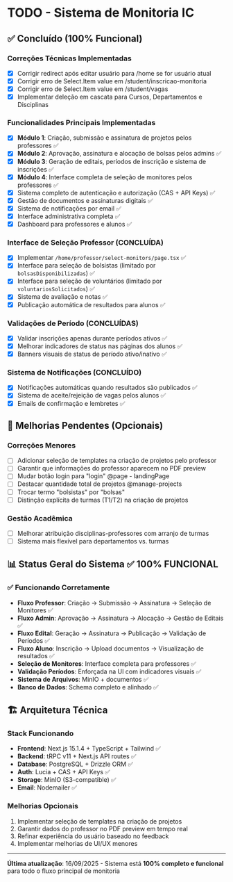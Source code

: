 # TODO - Sistema de Monitoria IC

## ✅ Concluído (100% Funcional)

### Correções Técnicas Implementadas
- [x] Corrigir redirect após editar usuário para /home se for usuário atual
- [x] Corrigir erro de Select.Item value em /student/inscricao-monitoria
- [x] Corrigir erro de Select.Item value em /student/vagas
- [x] Implementar deleção em cascata para Cursos, Departamentos e Disciplinas

### Funcionalidades Principais Implementadas
- [x] **Módulo 1**: Criação, submissão e assinatura de projetos pelos professores ✅
- [x] **Módulo 2**: Aprovação, assinatura e alocação de bolsas pelos admins ✅
- [x] **Módulo 3**: Geração de editais, períodos de inscrição e sistema de inscrições ✅
- [x] **Módulo 4**: Interface completa de seleção de monitores pelos professores ✅
- [x] Sistema completo de autenticação e autorização (CAS + API Keys) ✅
- [x] Gestão de documentos e assinaturas digitais ✅
- [x] Sistema de notificações por email ✅
- [x] Interface administrativa completa ✅
- [x] Dashboard para professores e alunos ✅

### Interface de Seleção Professor (CONCLUÍDA)
- [x] Implementar `/home/professor/select-monitors/page.tsx` ✅
- [x] Interface para seleção de bolsistas (limitado por `bolsasDisponibilizadas`) ✅
- [x] Interface para seleção de voluntários (limitado por `voluntariosSolicitados`) ✅
- [x] Sistema de avaliação e notas ✅
- [x] Publicação automática de resultados para alunos ✅

### Validações de Período (CONCLUÍDAS)
- [x] Validar inscrições apenas durante períodos ativos ✅
- [x] Melhorar indicadores de status nas páginas dos alunos ✅
- [x] Banners visuais de status de período ativo/inativo ✅

### Sistema de Notificações (CONCLUÍDO)
- [x] Notificações automáticas quando resultados são publicados ✅
- [x] Sistema de aceite/rejeição de vagas pelos alunos ✅
- [x] Emails de confirmação e lembretes ✅

## 🔧 Melhorias Pendentes (Opcionais)

### Correções Menores
- [ ] Adicionar seleção de templates na criação de projetos pelo professor
- [ ] Garantir que informações do professor aparecem no PDF preview
- [ ] Mudar botão login para "login" @page - landingPage
- [ ] Destacar quantidade total de projetos @manage-projects
- [ ] Trocar termo "bolsistas" por "bolsas"
- [ ] Distinção explícita de turmas (T1/T2) na criação de projetos

### Gestão Acadêmica
- [ ] Melhorar atribuição disciplinas-professores com arranjo de turmas
- [ ] Sistema mais flexível para departamentos vs. turmas

## 📊 Status Geral do Sistema ✅ 100% FUNCIONAL

### ✅ Funcionando Corretamente
- **Fluxo Professor**: Criação → Submissão → Assinatura → Seleção de Monitores ✅
- **Fluxo Admin**: Aprovação → Assinatura → Alocação → Gestão de Editais ✅
- **Fluxo Edital**: Geração → Assinatura → Publicação → Validação de Períodos ✅
- **Fluxo Aluno**: Inscrição → Upload documentos → Visualização de resultados ✅
- **Seleção de Monitores**: Interface completa para professores ✅
- **Validação Períodos**: Enforçada na UI com indicadores visuais ✅
- **Sistema de Arquivos**: MinIO + documentos ✅
- **Banco de Dados**: Schema completo e alinhado ✅

## 🏗️ Arquitetura Técnica

### Stack Funcionando
- **Frontend**: Next.js 15.1.4 + TypeScript + Tailwind ✅
- **Backend**: tRPC v11 + Next.js API routes ✅
- **Database**: PostgreSQL + Drizzle ORM ✅
- **Auth**: Lucia + CAS + API Keys ✅
- **Storage**: MinIO (S3-compatible) ✅
- **Email**: Nodemailer ✅

### Melhorias Opcionais
1. Implementar seleção de templates na criação de projetos
2. Garantir dados do professor no PDF preview em tempo real
3. Refinar experiência do usuário baseado no feedback
4. Implementar melhorias de UI/UX menores

---
**Última atualização**: 16/09/2025 - Sistema está **100% completo e funcional** para todo o fluxo principal de monitoria